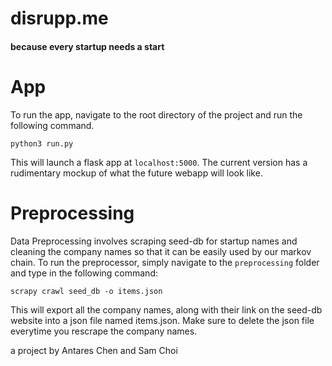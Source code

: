 # disrupp.me
#### because every startup needs a start


# App
To run the app, navigate to the root directory of the project and run the following command.

```
python3 run.py
```

This will launch a flask app at `localhost:5000`. The current version has a rudimentary mockup of what the future webapp will look like.

# Preprocessing
Data Preprocessing involves scraping seed-db for startup names and cleaning the company names so that it can be easily used by our markov chain. To run the preprocessor, simply navigate to the `preprocessing` folder and type in the following command:

```
scrapy crawl seed_db -o items.json
```

This will export all the company names, along with their link on the seed-db website into a json file named items.json. Make sure to delete the json file everytime you rescrape the company names.

a project by Antares Chen and Sam Choi
